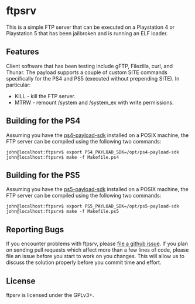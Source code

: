 # ftpsrv
This is a simple FTP server that can be executed on a Playstation 4 or
Playstation 5 that has been jailbroken and is running an ELF loader.

## Features
Client software that has been testing include gFTP, Filezilla, curl, and Thunar.
The payload supports a couple of custom SITE commands specifically for the
PS4 and PS5 (executed without prepending SITE). In particular:
 - KILL - kill the FTP server.
 - MTRW - remount /system and /system_ex with write permissions.

## Building for the PS4
Assuming you have the [ps4-payload-sdk][sdk-ps4] installed on a POSIX machine,
the FTP server can be compiled using the following two commands:
```console
john@localhost:ftpsrv$ export PS4_PAYLOAD_SDK=/opt/ps4-payload-sdk
john@localhost:ftpsrv$ make -f Makefile.ps4
```

## Building for the PS5
Assuming you have the [ps5-payload-sdk][sdk-ps5] installed on a POSIX machine,
the FTP server can be compiled using the following two commands:
```console
john@localhost:ftpsrv$ export PS5_PAYLOAD_SDK=/opt/ps5-payload-sdk
john@localhost:ftpsrv$ make -f Makefile.ps5
```

## Reporting Bugs
If you encounter problems with ftpsrv, please [file a github issue][issues].
If you plan on sending pull requests which affect more than a few lines of code,
please file an issue before you start to work on you changes. This will allow us
to discuss the solution properly before you commit time and effort.

## License
ftpsrv is licensed under the GPLv3+.

[sdk-ps4]: https://github.com/ps4-payload-dev/sdk
[sdk-ps5]: https://github.com/ps5-payload-dev/sdk
[issues]: https://github.com/ps5-payload-dev/ftpsrv/issues/new
